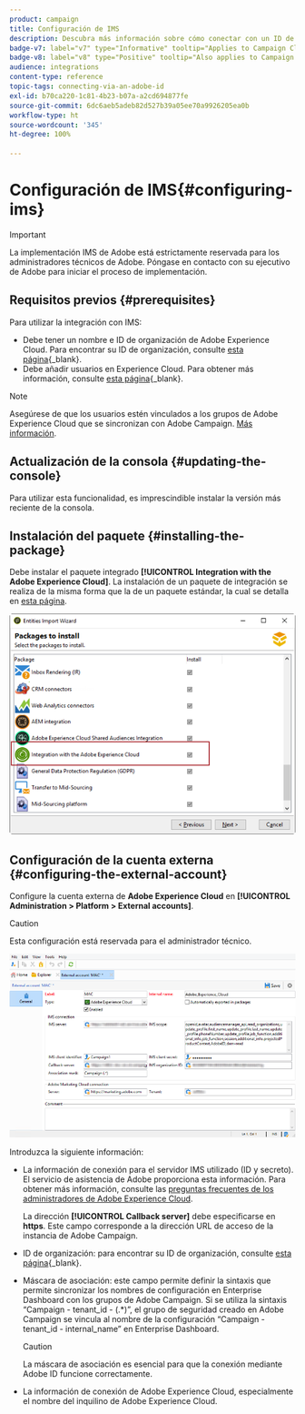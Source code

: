 ```yaml
---
product: campaign
title: Configuración de IMS
description: Descubra más información sobre cómo conectar con un ID de Adobe
badge-v7: label="v7" type="Informative" tooltip="Applies to Campaign Classic v7"
badge-v8: label="v8" type="Positive" tooltip="Also applies to Campaign v8"
audience: integrations
content-type: reference
topic-tags: connecting-via-an-adobe-id
exl-id: b70ca220-1c81-4b23-b07a-a2cd694877fe
source-git-commit: 6dc6aeb5adeb82d527b39a05ee70a9926205ea0b
workflow-type: ht
source-wordcount: '345'
ht-degree: 100%

---
```


# Configuración de IMS{#configuring-ims}



>[!IMPORTANT]
>
>La implementación IMS de Adobe está estrictamente reservada para los administradores técnicos de Adobe. Póngase en contacto con su ejecutivo de Adobe para iniciar el proceso de implementación.

## Requisitos previos {#prerequisites}

Para utilizar la integración con IMS:

* Debe tener un nombre e ID de organización de Adobe Experience Cloud. Para encontrar su ID de organización, consulte [esta página](https://experienceleague.adobe.com/docs/core-services/interface/administration/organizations.html?lang=es){_blank}.
* Debe añadir usuarios en Experience Cloud. Para obtener más información, consulte [esta página](https://experienceleague.adobe.com/docs/core-services/interface/administration/admin-getting-started.html?lang=es){_blank}.

>[!NOTE]
>
>Asegúrese de que los usuarios estén vinculados a los grupos de Adobe Experience Cloud que se sincronizan con Adobe Campaign. [Más información](#configuring-the-external-account).

## Actualización de la consola {#updating-the-console}

Para utilizar esta funcionalidad, es imprescindible instalar la versión más reciente de la consola.

## Instalación del paquete {#installing-the-package}

Debe instalar el paquete integrado **[!UICONTROL Integration with the Adobe Experience Cloud]**. La instalación de un paquete de integración se realiza de la misma forma que la de un paquete estándar, la cual se detalla en [esta página](../../installation/using/installing-campaign-standard-packages.md).

![](assets/ims_6.png)

## Configuración de la cuenta externa {#configuring-the-external-account}

Configure la cuenta externa de **Adobe Experience Cloud** en **[!UICONTROL Administration > Platform > External accounts]**.

>[!CAUTION]
>
>Esta configuración está reservada para el administrador técnico.

![](assets/ims_5.png)

Introduzca la siguiente información:

* La información de conexión para el servidor IMS utilizado (ID y secreto). El servicio de asistencia de Adobe proporciona esta información. Para obtener más información, consulte las [preguntas frecuentes de los administradores de Adobe Experience Cloud](https://experienceleague.adobe.com/docs/core-services/interface/manage-users-and-products/faq.html?lang=es).

   La dirección **[!UICONTROL Callback server]** debe especificarse en **https**. Este campo corresponde a la dirección URL de acceso de la instancia de Adobe Campaign.

* ID de organización: para encontrar su ID de organización, consulte [esta página](https://experienceleague.adobe.com/docs/core-services/interface/administration/organizations.html?lang=es){_blank}.
* Máscara de asociación: este campo permite definir la sintaxis que permite sincronizar los nombres de configuración en Enterprise Dashboard con los grupos de Adobe Campaign. Si se utiliza la sintaxis “Campaign - tenant_id - (.&#42;)”, el grupo de seguridad creado en Adobe Campaign se vincula al nombre de la configuración “Campaign - tenant_id - internal_name” en Enterprise Dashboard.

   >[!CAUTION]
   >
   >La máscara de asociación es esencial para que la conexión mediante Adobe ID funcione correctamente.

* La información de conexión de Adobe Experience Cloud, especialmente el nombre del inquilino de Adobe Experience Cloud.
